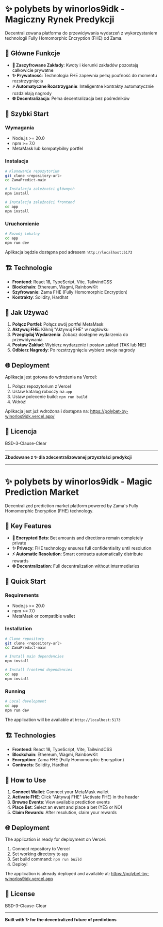 # ✨ polybets by winorlos9idk - Magiczny Rynek Predykcji

Decentralizowana platforma do przewidywania wydarzeń z wykorzystaniem technologii Fully Homomorphic Encryption (FHE) od Zama.

## 🎯 Główne Funkcje

- **🔐 Zaszyfrowane Zakłady**: Kwoty i kierunki zakładów pozostają całkowicie prywatne
- **✨ Prywatność**: Technologia FHE zapewnia pełną poufność do momentu rozstrzygnięcia
- **⚡ Automatyczne Rozstrzyganie**: Inteligentne kontrakty automatycznie rozdzielają nagrody
- **🌐 Decentralizacja**: Pełna decentralizacja bez pośredników

## 🚀 Szybki Start

### Wymagania

- Node.js >= 20.0
- npm >= 7.0
- MetaMask lub kompatybilny portfel

### Instalacja

```bash
# Klonowanie repozytorium
git clone <repository-url>
cd ZamaPredict-main

# Instalacja zależności głównych
npm install

# Instalacja zależności frontend
cd app
npm install
```

### Uruchomienie

```bash
# Rozwój lokalny
cd app
npm run dev
```

Aplikacja będzie dostępna pod adresem `http://localhost:5173`

## 🏗️ Technologie

- **Frontend**: React 18, TypeScript, Vite, TailwindCSS
- **Blockchain**: Ethereum, Wagmi, RainbowKit
- **Szyfrowanie**: Zama FHE (Fully Homomorphic Encryption)
- **Kontrakty**: Solidity, Hardhat

## 📖 Jak Używać

1. **Połącz Portfel**: Połącz swój portfel MetaMask
2. **Aktywuj FHE**: Kliknij "Aktywuj FHE" w nagłówku
3. **Przeglądaj Wydarzenia**: Zobacz dostępne wydarzenia do przewidywania
4. **Postaw Zakład**: Wybierz wydarzenie i postaw zakład (TAK lub NIE)
5. **Odbierz Nagrody**: Po rozstrzygnięciu wybierz swoje nagrody

## 🌐 Deployment

Aplikacja jest gotowa do wdrożenia na Vercel:

1. Połącz repozytorium z Vercel
2. Ustaw katalog roboczy na `app`
3. Ustaw polecenie build: `npm run build`
4. Wdróż!

Aplikacja jest już wdrożona i dostępna na: https://polybet-by-winorlos9idk.vercel.app/

## 📄 Licencja

BSD-3-Clause-Clear

---

**Zbudowane z ✨ dla zdecentralizowanej przyszłości predykcji**

---

# ✨ polybets by winorlos9idk - Magic Prediction Market

Decentralized prediction market platform powered by Zama's Fully Homomorphic Encryption (FHE) technology.

## 🎯 Key Features

- **🔐 Encrypted Bets**: Bet amounts and directions remain completely private
- **✨ Privacy**: FHE technology ensures full confidentiality until resolution
- **⚡ Automatic Resolution**: Smart contracts automatically distribute rewards
- **🌐 Decentralization**: Full decentralization without intermediaries

## 🚀 Quick Start

### Requirements

- Node.js >= 20.0
- npm >= 7.0
- MetaMask or compatible wallet

### Installation

```bash
# Clone repository
git clone <repository-url>
cd ZamaPredict-main

# Install main dependencies
npm install

# Install frontend dependencies
cd app
npm install
```

### Running

```bash
# Local development
cd app
npm run dev
```

The application will be available at `http://localhost:5173`

## 🏗️ Technologies

- **Frontend**: React 18, TypeScript, Vite, TailwindCSS
- **Blockchain**: Ethereum, Wagmi, RainbowKit
- **Encryption**: Zama FHE (Fully Homomorphic Encryption)
- **Contracts**: Solidity, Hardhat

## 📖 How to Use

1. **Connect Wallet**: Connect your MetaMask wallet
2. **Activate FHE**: Click "Aktywuj FHE" (Activate FHE) in the header
3. **Browse Events**: View available prediction events
4. **Place Bet**: Select an event and place a bet (YES or NO)
5. **Claim Rewards**: After resolution, claim your rewards

## 🌐 Deployment

The application is ready for deployment on Vercel:

1. Connect repository to Vercel
2. Set working directory to `app`
3. Set build command: `npm run build`
4. Deploy!

The application is already deployed and available at: https://polybet-by-winorlos9idk.vercel.app

## 📄 License

BSD-3-Clause-Clear

---

**Built with ✨ for the decentralized future of predictions**
